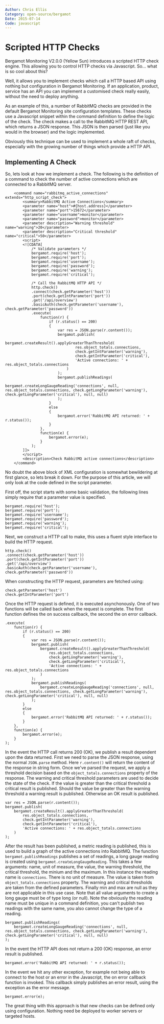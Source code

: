 ```yaml
---
Author: Chris Ellis
Category: open-source/bergamot
Date: 2015-07-14
Code: javascript
---
```

# Scripted HTTP Checks

Bergamot Monitoring V2.0.0 (Yellow Sun) introduces a scripted HTTP check engine. 
This allowing you to control HTTP checks via Javascript.  So... what is so cool 
about this?

Well, it allows you to implement checks which call a HTTP based API using nothing 
but configuration in Bergamot Monitoring.  If an application, product, service 
has an API you can implement a customised check really easily, without the need 
to deploy anything.

As an example of this, a number of RabbitMQ checks are provided in the default 
Bergamot Monitoring site configuration templates.  These checks use a Javascript 
snippet within the command definition to define the logic of the check.  The check 
makes a call to the RabbitMQ HTTP REST API, which returns a JSON response.  This 
JSON is then parsed (just like you would in the browser) and the logic implemented.

Obviously this technique can be used to implement a whole raft of checks, especially 
with the growing number of things which provide a HTTP API.

## Implementing A Check

So, lets look at how we implement a check.  The following is the definition of a 
command to check the number of active connections which are connected to a RabbitMQ 
server.

        <command name="rabbitmq_active_connections" extends="http_script_check">
            <summary>RabbitMQ Active Connections</summary>
            <parameter name="host">#{host.address}</parameter>
            <parameter name="port">15672</parameter>
            <parameter name="username">monitor</parameter>
            <parameter name="password">monitor</parameter>
            <parameter description="Warning threshold" name="warning">20</parameter>
            <parameter description="Critical threshold" name="critical">50</parameter>
            <script>
            <![CDATA[
                /* Validate parameters */
                bergamot.require('host');
                bergamot.require('port');
                bergamot.require('username');
                bergamot.require('password');
                bergamot.require('warning');
                bergamot.require('critical');
                
                /* Call the RabbitMQ HTTP API */
                http.check()
                .connect(check.getParameter('host'))
                .port(check.getIntParameter('port'))
                .get('/api/overview')
                .basicAuth(check.getParameter('username'), check.getParameter('password'))
                .execute(
                    function(r) {
                        if (r.status() == 200)
                        { 
                            var res = JSON.parse(r.content());
                            bergamot.publish(
                                bergamot.createResult().applyGreaterThanThreshold(
                                    res.object_totals.connections,
                                    check.getIntParameter('warning'),
                                    check.getIntParameter('critical'),
                                    'Active connections: ' + res.object_totals.connections
                                )
                            );
                            bergamot.publishReadings(
                                bergamot.createLongGaugeReading('connections', null, res.object_totals.connections, check.getLongParameter('warning'), check.getLongParameter('critical'), null, null)
                            );
                        }
                        else
                        {
                            bergamot.error('RabbitMQ API returned: ' + r.status());
                        }
                    }, 
                    function(e) { 
                        bergamot.error(e); 
                    }
                );
            ]]>
            </script>
            <description>Check RabbitMQ active connections</description>
        </command>

No doubt the above block of XML configuration is somewhat bewildering at first glance, so lets break 
it down.  For the purpose of this article, we will only look at the code defined in the script parameter.

First off, the script starts with some basic validation, the following lines simply require that a parameter 
value is specified.

    bergamot.require('host');
    bergamot.require('port');
    bergamot.require('username');
    bergamot.require('password');
    bergamot.require('warning');
    bergamot.require('critical');
    
Next, we construct a HTTP call to make, this uses a fluent style interface to build the HTTP request.
    
    http.check()
    .connect(check.getParameter('host'))
    .port(check.getIntParameter('port'))
    .get('/api/overview')
    .basicAuth(check.getParameter('username'), check.getParameter('password'))

When constructing the HTTP request, parameters are fetched using:

    check.getParameter('host')
    check.getIntParameter('port')

Once the HTTP request is defined, it is executed asynchonously.  One of two functions will be called back 
when the request is complete.  The first function defines the on success callback, the second the on error 
callback.

    .execute(
        function(r) {
            if (r.status() == 200)
            { 
                var res = JSON.parse(r.content());
                bergamot.publish(
                    bergamot.createResult().applyGreaterThanThreshold(
                        res.object_totals.connections,
                        check.getLongParameter('warning'),
                        check.getLongParameter('critical'),
                        'Active connections: ' + res.object_totals.connections
                    )
                );
                bergamot.publishReadings(
                    bergamot.createLongGaugeReading('connections', null, res.object_totals.connections, check.getLongParameter('warning'), check.getLongParameter('critical'), null, null)
                );
            }
            else
            {
                bergamot.error('RabbitMQ API returned: ' + r.status());
            }
        }, 
        function(e) { 
            bergamot.error(e); 
        }
    );

In the event the HTTP call returns 200 (OK), we publish a result dependent upon the data returned.  First 
we need to parse the JSON response, using the normal `JSON.parse` method.  Here `r.content()` will return 
the content of the response in string form.  Once we've parsed the request, we apply a threshold decision 
based on the `object_totals.connections` property of the response.  The warning and critical threshold 
parameters are used to decide the state of the check. If the value is greater than the critical threshold 
a critical result is published.  Should the value be greater than the warning threshold a warning result is 
published.  Otherwise an OK result is published.

    var res = JSON.parse(r.content());
    bergamot.publish(
        bergamot.createResult().applyGreaterThanThreshold(
            res.object_totals.connections,
            check.getIntParameter('warning'),
            check.getIntParameter('critical'),
            'Active connections: ' + res.object_totals.connections
        )
    );

After the result has been published, a metric reading is published, this is used to build a graph of the 
active connections into RabbitMQ. The function `bergamot.publishReadings` publishes a set of readings, 
a long gauge reading is created using `bergamot.createLongGaugeReading`.  This takes a few arguments: 
name, unit of measure, the value, the warning threshold, the critical threshold, the minium and the maximum. 
In this instance the reading name is `connections`. There is no unit of measure. The value is taken 
from `object_totals.connections` property. The warning and critical thresholds are taken from the defined 
parameters.  Finally min and max are null as they are not applicable in this use case.  Note that all value 
arguments to create a long gauge must be of type long (or null).  Note the obviously the reading name must 
be unique in a command definition, you can't publish two readings with the same name, you also cannot change 
the type of a reading.
    
    bergamot.publishReadings(
        bergamot.createLongGaugeReading('connections', null, res.object_totals.connections, check.getLongParameter('warning'), check.getLongParameter('critical'), null, null)
    );

In the event the HTTP API does not return a 200 (OK) response, an error result is published.

    bergamot.error('RabbitMQ API returned: ' + r.status());

In the event we hit any other exception, for example not being able to connect to the host or an error 
in the Javascript, the on error callback function is invoked.  This callback simply publishes an error 
result, using the exception as the error message.

    bergamot.error(e);

The great thing with this approach is that new checks can be defined only using configuration. Nothing 
need be deployed to worker servers or targeted hosts.
